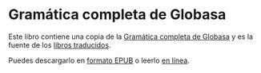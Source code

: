 # Gramática completa de Globasa

Este libro contiene una copia de la [Gramática completa de Globasa](https://xwexi.globasa.net/spa/gramati)
y es la fuente de los [libros traducidos](https://salif.github.io/gramati-fe-globasa/).

Puedes descargarlo en [formato EPUB](Gramati_fe_Globasa_Mesi_11_2024_spa.epub)
o leerlo [en línea](https://salif.github.io/gramati-fe-globasa/spa/).

[^1]: En la medida posible según la ley, el equipo de Globasa ha renunciado a todos los derechos de autor y derechos relacionados o conexos al sitio web.
